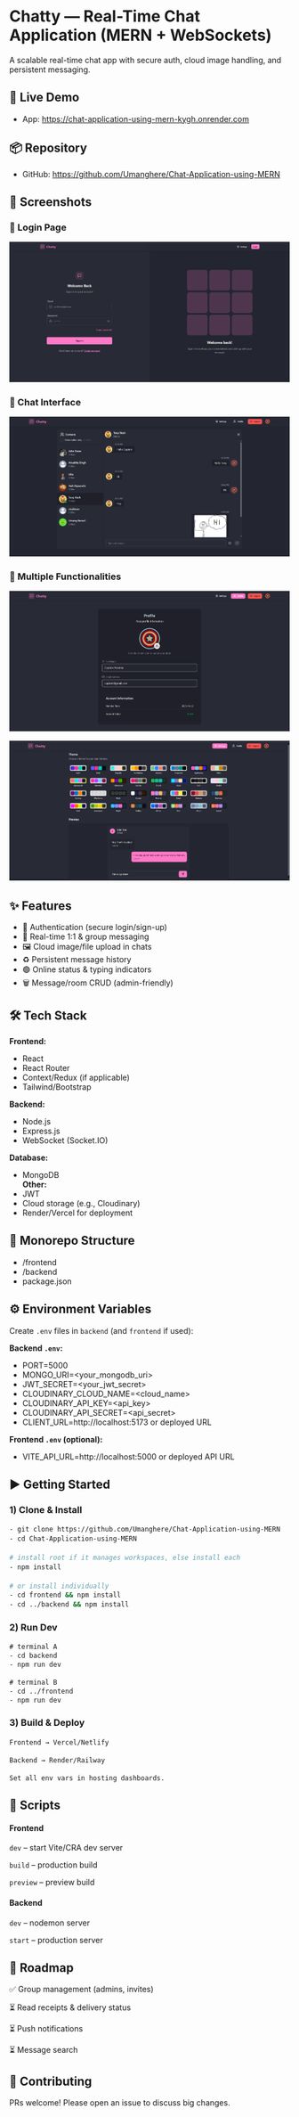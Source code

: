 # Chatty — Real-Time Chat Application (MERN + WebSockets)

A scalable real-time chat app with secure auth, cloud image handling, and persistent messaging.

## 🚀 Live Demo
- App: https://chat-application-using-mern-kygh.onrender.com

## 📦 Repository
- GitHub: https://github.com/Umanghere/Chat-Application-using-MERN

## 📸 Screenshots

### 🔐 Login Page
![Login Page](https://github.com/Umanghere/Chat-Application-using-MERN/blob/main/frontend/assets/Screenshot%202025-08-19%20105338.png?raw=true)

### 💬 Chat Interface
![Chat UI](https://github.com/Umanghere/Chat-Application-using-MERN/blob/main/frontend/assets/Screenshot%202025-08-19%20110457.png?raw=true)

### 👥 Multiple Functionalities
![Profile Section](https://github.com/Umanghere/Chat-Application-using-MERN/blob/main/frontend/assets/Screenshot%202025-08-19%20110517.png?raw=true)

![Themes](https://github.com/Umanghere/Chat-Application-using-MERN/blob/main/frontend/assets/Screenshot%202025-08-19%20110527.png?raw=true)

## ✨ Features
- 🔐 Authentication (secure login/sign-up)
- 💬 Real-time 1:1 & group messaging
- 🖼️ Cloud image/file upload in chats
- ♻️ Persistent message history
- 🟢 Online status & typing indicators
- 🗑️ Message/room CRUD (admin-friendly)

## 🛠️ Tech Stack
**Frontend:** 
- React
- React Router
- Context/Redux (if applicable)
- Tailwind/Bootstrap

**Backend:** 
- Node.js
- Express.js
- WebSocket (Socket.IO)  

**Database:** 
- MongoDB  
**Other:** 
- JWT
- Cloud storage (e.g., Cloudinary)
- Render/Vercel for deployment

## 📁 Monorepo Structure
- /frontend
- /backend
- package.json


## ⚙️ Environment Variables
Create `.env` files in `backend` (and `frontend` if used):

**Backend `.env`:**
- PORT=5000
- MONGO_URI=<your_mongodb_uri>
- JWT_SECRET=<your_jwt_secret>
- CLOUDINARY_CLOUD_NAME=<cloud_name>
- CLOUDINARY_API_KEY=<api_key>
- CLOUDINARY_API_SECRET=<api_secret>
- CLIENT_URL=http://localhost:5173 or deployed URL
 


**Frontend `.env` (optional):**

- VITE_API_URL=http://localhost:5000 or deployed API URL

 
## ▶️ Getting Started

### 1) Clone & Install
```bash
- git clone https://github.com/Umanghere/Chat-Application-using-MERN
- cd Chat-Application-using-MERN

# install root if it manages workspaces, else install each
- npm install

# or install individually
- cd frontend && npm install
- cd ../backend && npm install
```

### 2) Run Dev

```
# terminal A
- cd backend
- npm run dev

# terminal B
- cd ../frontend
- npm run dev

```

### 3) Build & Deploy

```
Frontend → Vercel/Netlify

Backend → Render/Railway

Set all env vars in hosting dashboards.
```

## 🧪 Scripts

#### Frontend

`dev` – start Vite/CRA dev server

`build` – production build

`preview` – preview build

#### Backend

`dev` – nodemon server

`start` – production server


## 🔮 Roadmap

✅ Group management (admins, invites)

⏳ Read receipts & delivery status

⏳ Push notifications

⏳ Message search


## 🤝 Contributing

PRs welcome! Please open an issue to discuss big changes.

